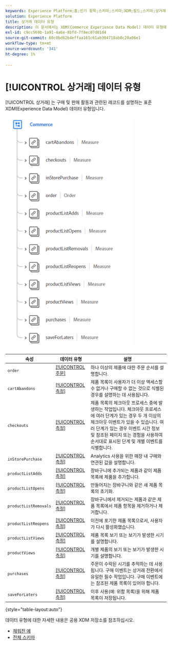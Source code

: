 ```yaml
---
keywords: Experience Platform;홈;인기 항목;스키마;스키마;XDM;필드;스키마;상거래;데이터 유형;데이터 유형;데이터 유형;
solution: Experience Platform
title: 상거래 데이터 유형
description: 이 문서에서는 XDM(Commerce Experience Data Model) 데이터 유형에 대한 개요를 제공합니다.
exl-id: c9cc569b-1a91-4a6e-8bfd-7f8ec07d01d4
source-git-commit: 60c0bd62b4effaa161c61ab304718ab8c20a06e1
workflow-type: tm+mt
source-wordcount: '341'
ht-degree: 1%

---
```


# [!UICONTROL 상거래] 데이터 유형

[!UICONTROL 상거래] 는 구매 및 판매 활동과 관련된 레코드를 설명하는 표준 XDM(Experience Data Model) 데이터 유형입니다.

<img src="../images/data-types/commerce.PNG" width="400" /><br />

| 속성 | 데이터 유형 | 설명 |
| --- | --- | --- |
| `order` | [[!UICONTROL 주문]](./order.md) | 하나 이상의 제품에 대한 주문 순서를 설명합니다. |
| `cartAbandons` | [[!UICONTROL 측정]](./measure.md) | 제품 목록이 사용자가 더 이상 액세스할 수 없거나 구매할 수 없는 것으로 식별된 경우를 설명하는 데 사용됩니다. |
| `checkouts` | [[!UICONTROL 측정]](./measure.md) | 제품 목록의 체크아웃 프로세스 중에 발생하는 작업입니다. 체크아웃 프로세스에 여러 단계가 있는 경우 두 개 이상의 체크아웃 이벤트가 있을 수 있습니다. 여러 단계가 있는 경우 이벤트 시간 정보 및 참조된 페이지 또는 경험을 사용하여 순서대로 표시된 단계 및 개별 이벤트를 식별합니다. |
| `inStorePurchase` | [[!UICONTROL 측정]](./measure.md) | Analytics 사용을 위한 매장 내 구매와 연관된 값을 설명합니다. |
| `productListAdds` | [[!UICONTROL 측정]](./measure.md) | 장바구니에 추가되는 제품과 같이 제품 목록에 제품을 추가합니다. |
| `productListOpens` | [[!UICONTROL 측정]](./measure.md) | 만들어지는 장바구니와 같은 새 제품 목록의 초기화. |
| `productListRemovals` | [[!UICONTROL 측정]](./measure.md) | 장바구니에서 제거되는 제품과 같은 제품 목록에서 제품 항목을 제거하거나 제거합니다. |
| `productListReopens` | [[!UICONTROL 측정]](./measure.md) | 이전에 포기한 제품 목록으로서, 사용자가 다시 활성화했습니다. |
| `productListViews` | [[!UICONTROL 측정]](./measure.md) | 제품 목록 보기 또는 보기가 발생한 시기를 설명합니다. |
| `productViews` | [[!UICONTROL 측정]](./measure.md) | 개별 제품의 보기 또는 보기가 발생한 시기를 설명합니다. |
| `purchases` | [[!UICONTROL 측정]](./measure.md) | 주문이 수락된 시기를 추적하는 데 사용됩니다. 구매 이벤트는 상거래 전환에서 유일한 필수 작업입니다. 구매 이벤트에는 참조된 제품 목록이 있어야 합니다. |
| `saveForLaters` | [[!UICONTROL 측정]](./measure.md) | 이후 사용(예: 위함 목록)을 위해 제품 목록이 저장됩니다. |

{style=&quot;table-layout:auto&quot;}

데이터 유형에 대한 자세한 내용은 공용 XDM 저장소를 참조하십시오.

* [채워진 예](https://github.com/adobe/xdm/blob/master/components/datatypes/marketing/commerce.example.1.json)
* [전체 스키마](https://github.com/adobe/xdm/blob/master/components/datatypes/marketing/commerce.schema.json)
